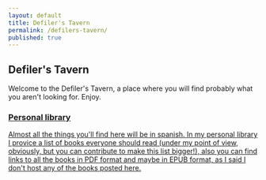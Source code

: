 ```yaml
---
layout: default
title: Defiler's Tavern
permalink: /defilers-tavern/
published: true
---
```


<h2><i class="fa fa-beer"></i> Defiler's Tavern</h2>

Welcome to the Defiler's Tavern, a place where you will find probably what you aren't looking for. Enjoy.


<div class="dt-item">
<a style="display:block" href="{{ site.baseurl }}/library">
	<h3>Personal library</h3>
	<p>Almost all the things you'll find here will be in spanish. In my personal library I provice a list of books everyone should read (under my point of view, obviously, but you can contribute to make this list bigger!), also you can find links to all the books in PDF format and maybe in EPUB format, as I said I don't host any of the books posted here. <i class="fa fa-sign-in"></i></p>
</a>
</div>

